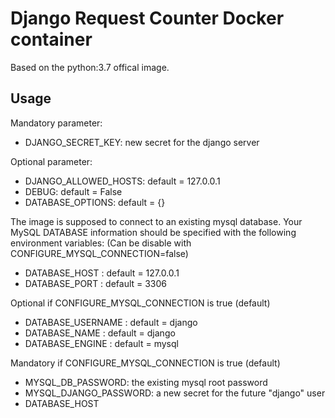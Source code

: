 # Django Request Counter Docker container

Based on the python:3.7 offical image.

## Usage
Mandatory parameter:
 - DJANGO_SECRET_KEY: new secret for the django server

Optional parameter:
 - DJANGO_ALLOWED_HOSTS: default = 127.0.0.1
 - DEBUG: default = False
 - DATABASE_OPTIONS: default = {}

The image is supposed to connect to an existing mysql database.
Your MySQL DATABASE information should be specified with the following environment variables: (Can be disable with CONFIGURE_MYSQL_CONNECTION=false)
 - DATABASE_HOST : default = 127.0.0.1
 - DATABASE_PORT : default = 3306

Optional if CONFIGURE_MYSQL_CONNECTION is true (default)
 - DATABASE_USERNAME : default = django
 - DATABASE_NAME : default = django
 - DATABASE_ENGINE : default = mysql

Mandatory if CONFIGURE_MYSQL_CONNECTION is true (default)
 - MYSQL_DB_PASSWORD: the existing mysql root password
 - MYSQL_DJANGO_PASSWORD: a new secret for the future "django" user
 - DATABASE_HOST
